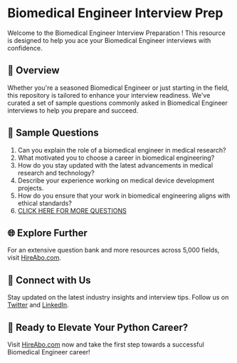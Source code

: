 # Biomedical Engineer Interview Prep

Welcome to the Biomedical Engineer Interview Preparation ! This resource is designed to help you ace your Biomedical Engineer interviews with confidence.

## 🚀 Overview

Whether you're a seasoned Biomedical Engineer or just starting in the field, this repository is tailored to enhance your interview readiness. We've curated a set of sample questions commonly asked in Biomedical Engineer interviews to help you prepare and succeed.

## 📝 Sample Questions

1. Can you explain the role of a biomedical engineer in medical research?
2. What motivated you to choose a career in biomedical engineering?
3. How do you stay updated with the latest advancements in medical research and technology?
4. Describe your experience working on medical device development projects.
5. How do you ensure that your work in biomedical engineering aligns with ethical standards?
6. [CLICK HERE FOR MORE QUESTIONS](https://hireabo.com/job/2_3_22/Biomedical%20Engineer)

## 🌐 Explore Further

For an extensive question bank and more resources across 5,000 fields, visit [HireAbo.com](https://www.hireabo.com).

## 📱 Connect with Us

Stay updated on the latest industry insights and interview tips. Follow us on [Twitter](https://twitter.com/hireabo) and [LinkedIn](https://www.linkedin.com/in/hire-abo-3609972a8/).

## 🚀 Ready to Elevate Your Python Career?

Visit [HireAbo.com](https://www.hireabo.com) now and take the first step towards a successful Biomedical Engineer career!
